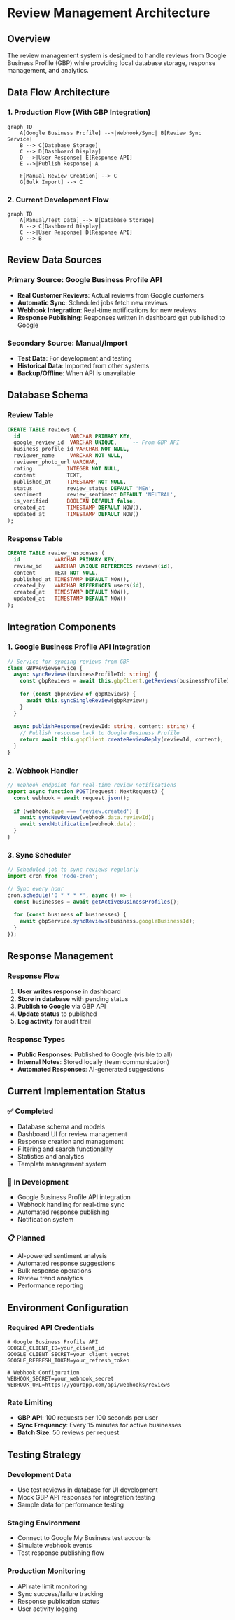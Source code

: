 # Review Management Architecture

## Overview
The review management system is designed to handle reviews from Google Business Profile (GBP) while providing local database storage, response management, and analytics.

## Data Flow Architecture

### 1. Production Flow (With GBP Integration)
```mermaid
graph TD
    A[Google Business Profile] -->|Webhook/Sync| B[Review Sync Service]
    B --> C[Database Storage]
    C --> D[Dashboard Display]
    D -->|User Response| E[Response API]
    E -->|Publish Response| A
    
    F[Manual Review Creation] --> C
    G[Bulk Import] --> C
```

### 2. Current Development Flow
```mermaid
graph TD
    A[Manual/Test Data] --> B[Database Storage]
    B --> C[Dashboard Display]
    C -->|User Response| D[Response API]
    D --> B
```

## Review Data Sources

### Primary Source: Google Business Profile API
- **Real Customer Reviews**: Actual reviews from Google customers
- **Automatic Sync**: Scheduled jobs fetch new reviews
- **Webhook Integration**: Real-time notifications for new reviews
- **Response Publishing**: Responses written in dashboard get published to Google

### Secondary Source: Manual/Import
- **Test Data**: For development and testing
- **Historical Data**: Imported from other systems
- **Backup/Offline**: When API is unavailable

## Database Schema

### Review Table
```sql
CREATE TABLE reviews (
  id                VARCHAR PRIMARY KEY,
  google_review_id  VARCHAR UNIQUE,     -- From GBP API
  business_profile_id VARCHAR NOT NULL,
  reviewer_name     VARCHAR NOT NULL,
  reviewer_photo_url VARCHAR,
  rating           INTEGER NOT NULL,
  content          TEXT,
  published_at     TIMESTAMP NOT NULL,
  status           review_status DEFAULT 'NEW',
  sentiment        review_sentiment DEFAULT 'NEUTRAL',
  is_verified      BOOLEAN DEFAULT false,
  created_at       TIMESTAMP DEFAULT NOW(),
  updated_at       TIMESTAMP DEFAULT NOW()
);
```

### Response Table
```sql
CREATE TABLE review_responses (
  id           VARCHAR PRIMARY KEY,
  review_id    VARCHAR UNIQUE REFERENCES reviews(id),
  content      TEXT NOT NULL,
  published_at TIMESTAMP DEFAULT NOW(),
  created_by   VARCHAR REFERENCES users(id),
  created_at   TIMESTAMP DEFAULT NOW(),
  updated_at   TIMESTAMP DEFAULT NOW()
);
```

## Integration Components

### 1. Google Business Profile API Integration
```typescript
// Service for syncing reviews from GBP
class GBPReviewService {
  async syncReviews(businessProfileId: string) {
    const gbpReviews = await this.gbpClient.getReviews(businessProfileId);
    
    for (const gbpReview of gbpReviews) {
      await this.syncSingleReview(gbpReview);
    }
  }
  
  async publishResponse(reviewId: string, content: string) {
    // Publish response back to Google Business Profile
    return await this.gbpClient.createReviewReply(reviewId, content);
  }
}
```

### 2. Webhook Handler
```typescript
// Webhook endpoint for real-time review notifications
export async function POST(request: NextRequest) {
  const webhook = await request.json();
  
  if (webhook.type === 'review.created') {
    await syncNewReview(webhook.data.reviewId);
    await sendNotification(webhook.data);
  }
}
```

### 3. Sync Scheduler
```typescript
// Scheduled job to sync reviews regularly
import cron from 'node-cron';

// Sync every hour
cron.schedule('0 * * * *', async () => {
  const businesses = await getActiveBusinessProfiles();
  
  for (const business of businesses) {
    await gbpService.syncReviews(business.googleBusinessId);
  }
});
```

## Response Management

### Response Flow
1. **User writes response** in dashboard
2. **Store in database** with pending status
3. **Publish to Google** via GBP API
4. **Update status** to published
5. **Log activity** for audit trail

### Response Types
- **Public Responses**: Published to Google (visible to all)
- **Internal Notes**: Stored locally (team communication)
- **Automated Responses**: AI-generated suggestions

## Current Implementation Status

### ✅ Completed
- Database schema and models
- Dashboard UI for review management
- Response creation and management
- Filtering and search functionality
- Statistics and analytics
- Template management system

### 🔄 In Development
- Google Business Profile API integration
- Webhook handling for real-time sync
- Automated response publishing
- Notification system

### 📋 Planned
- AI-powered sentiment analysis
- Automated response suggestions
- Bulk response operations
- Review trend analytics
- Performance reporting

## Environment Configuration

### Required API Credentials
```env
# Google Business Profile API
GOOGLE_CLIENT_ID=your_client_id
GOOGLE_CLIENT_SECRET=your_client_secret
GOOGLE_REFRESH_TOKEN=your_refresh_token

# Webhook Configuration
WEBHOOK_SECRET=your_webhook_secret
WEBHOOK_URL=https://yourapp.com/api/webhooks/reviews
```

### Rate Limiting
- **GBP API**: 100 requests per 100 seconds per user
- **Sync Frequency**: Every 15 minutes for active businesses
- **Batch Size**: 50 reviews per request

## Testing Strategy

### Development Data
- Use test reviews in database for UI development
- Mock GBP API responses for integration testing
- Sample data for performance testing

### Staging Environment
- Connect to Google My Business test accounts
- Simulate webhook events
- Test response publishing flow

### Production Monitoring
- API rate limit monitoring
- Sync success/failure tracking
- Response publication status
- User activity logging 